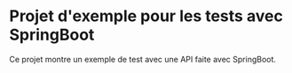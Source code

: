 # Projet d'exemple pour les tests avec SpringBoot

Ce projet montre un exemple de test avec une API faite avec SpringBoot.